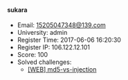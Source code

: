 #### sukara  

* Email: 15205047348@139.com  
* University: admin  
* Register Time: 2017-06-06 16:20:30  
* Register IP: 106.122.12.101  
* Score: 100  
* Solved challenges: 
  * [[WEB] md5-vs-injection](https://github.com/SniperOJ/Challenges/blob/master/web/md5-vs-injection.json)  
